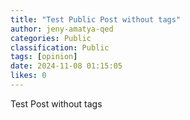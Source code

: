 ```yaml
---
title: "Test Public Post without tags"
author: jeny-amatya-qed
categories: Public
classification: Public
tags: [opinion]
date: 2024-11-08 01:15:05 
likes: 0
---
```


Test Post without tags